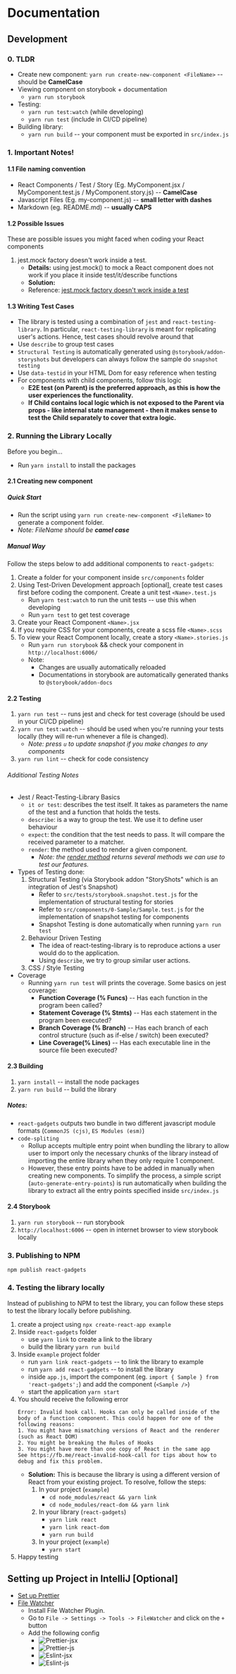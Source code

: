 # Documentation

## Development

### 0. TLDR

- Create new component: `yarn run create-new-component <FileName>` -- should be **CamelCase**
- Viewing component on storybook + documentation
    - `yarn run storybook`
- Testing: 
    - `yarn run test:watch` (while developing) 
    - `yarn run test` (include in CI/CD pipeline)
- Building library:
    - `yarn run build` -- your component must be exported in `src/index.js`

### 1. Important Notes!

#### 1.1 File naming convention

-   React Components / Test / Story (Eg. MyComponent.jsx / MyComponent.test.js / MyComponent.story.js) -- **CamelCase**
-   Javascript Files (Eg. my-component.js) -- **small letter with dashes**
-   Markdown (eg. README.md) -- **usually CAPS**

#### 1.2 Possible Issues

These are possible issues you might faced when coding your React components

1. jest.mock factory doesn't work inside a test.
    - **Details:** using jest.mock() to mock a React component does not work if you place it inside test/it/describe functions
    - **Solution:**
    - Reference: [jest.mock factory doesn't work inside a test](https://github.com/facebook/jest/issues/2582)
            
#### 1.3 Writing Test Cases

-   The library is tested using a combination of `jest` and `react-testing-library`. In particular, `react-testing-library` is meant for replicating user's actions. Hence, test cases should revolve around that
-   Use `describe` to group test cases
-   `Structural Testing` is automatically generated using `@storybook/addon-storyshots` but developers can always follow the sample do `snapshot testing`
-   Use `data-testid` in your HTML Dom for easy reference when testing
-   For components with child components, follow this logic
    -   **E2E test (on Parent) is the preferred approach, as this is how the user experiences the functionality.**
    -   **If Child contains local logic which is not exposed to the Parent via props - like internal state management - then it makes sense to test the Child separately to cover that extra logic.**

### 2. Running the Library Locally

Before you begin...
- Run `yarn install` to install the packages

#### 2.1 Creating new component

##### Quick Start

- Run the script using `yarn run create-new-component <FileName>` to generate a component folder.
- _Note: FileName should be **camel case**_

##### Manual Way

Follow the steps below to add additional components to `react-gadgets`:

1. Create a folder for your component inside `src/components` folder
2. Using Test-Driven Development approach [optional], create test cases first before coding the component. Create a unit test `<Name>.test.js`
    - Run `yarn test:watch` to run the unit tests -- use this when developing
    - Run `yarn test` to get test coverage
3. Create your React Component `<Name>.jsx`
4. If you require CSS for your components, create a scss file `<Name>.scss`
5. To view your React Component locally, create a story `<Name>.stories.js`
    - Run `yarn run storybook` && check your component in `http://localhost:6006/`
    - Note:
        - Changes are usually automatically reloaded
        - Documentations in storybook are automatically generated thanks to `@storybook/addon-docs`

#### 2.2 Testing

1. `yarn run test` -- runs jest and check for test coverage (should be used in your CI/CD pipeline)
2. `yarn run test:watch` -- should be used when you're running your tests locally (they will re-run whenever a file is changed).
    - _Note: press `u` to update snapshot if you make changes to any components_
3. `yarn run lint` -- check for code consistency

###### Additional Testing Notes

-   Jest / React-Testing-Library Basics
    -   `it or test`: describes the test itself. It takes as parameters the name of the test and a function that holds the tests.
    -   `describe`: is a way to group the test. We use it to define user behaviour
    -   `expect`: the condition that the test needs to pass. It will compare the received parameter to a matcher.
    -   `render`: the method used to render a given component.
        -   _Note: the [render method](https://testing-library.com/docs/react-testing-library/api) returns several methods we can use to test our features._
-   Types of Testing done:
    1. Structural Testing (via Storybook addon "StoryShots" which is an integration of Jest's Snapshot)
        - Refer to `src/tests/storybook.snapshot.test.js` for the implementation of structural testing for stories
        - Refer to `src/components/0-Sample/Sample.test.js` for the implementation of snapshot testing for components
        - Snapshot Testing is done automatically when running `yarn run test`
    2. Behaviour Driven Testing
        - The idea of react-testing-library is to reproduce actions a user would do to the application.
        - Using `describe`, we try to group similar user actions.
    3. CSS / Style Testing
-   Coverage
    -   Running `yarn run test` will prints the coverage. Some basics on jest coverage:
        -   **Function Coverage (% Funcs)** -- Has each function in the program been called?
        -   **Statement Coverage (% Stmts)** -- Has each statement in the program been executed?
        -   **Branch Coverage (% Branch)** -- Has each branch of each control structure (such as if-else / switch) been executed?
        -   **Line Coverage(% Lines)** -- Has each executable line in the source file been executed?

#### 2.3 Building

1. `yarn install` -- install the node packages
2. `yarn run build` -- build the library

##### Notes:

- `react-gadgets` outputs two bundle in two different javascript module formats (`CommonJS (cjs)`, `ES Modules (esm)`) 
- `code-spliting`
    - Rollup accepts multiple entry point when bundling the library to allow user to import only the necessary chunks of the library instead of importing the entire library when they only require 1 component.
    - However, these entry points have to be added in manually when creating new components. To simplify the process, a simple script (`auto-generate-entry-points`) is run automatically when building the library to extract all the entry points specified inside `src/index.js`

#### 2.4 Storybook

1. `yarn run storybook` -- run storybook
2. `http://localhost:6006` -- open in internet browser to view storybook locally

### 3. Publishing to NPM

`npm publish react-gadgets`

### 4. Testing the library locally

Instead of publishing to NPM to test the library, you can follow these steps to test the library locally before publishing.

1. create a project using `npx create-react-app example`
2. Inside `react-gadgets` folder
    - use `yarn link` to create a link to the library
    - build the library `yarn run build`
3. Inside `example` project folder
    - run `yarn link react-gadgets` -- to link the library to example
    - run `yarn add react-gadgets` -- to install the library
    - inside `app.js`, import the component (eg. `import { Sample } from 'react-gadgets';`) and add the component (`<Sample />`)
    - start the application `yarn start`
4. You should receive the following error 
    ```$xslt
    Error: Invalid hook call. Hooks can only be called inside of the body of a function component. This could happen for one of the following reasons:
    1. You might have mismatching versions of React and the renderer (such as React DOM)
    2. You might be breaking the Rules of Hooks
    3. You might have more than one copy of React in the same app
    See https://fb.me/react-invalid-hook-call for tips about how to debug and fix this problem.
    ```
    - **Solution:** This is because the library is using a different version of React from your existing project. To resolve, follow the steps:
        1. In your project (`example`)
            - `cd node_modules/react && yarn link`
            - `cd node_modules/react-dom && yarn link`
        2. In your library (`react-gadgets`)
            - `yarn link react`
            - `yarn link react-dom` 
            - `yarn run build`
        3. In your project (`example`)
            - `yarn start`
5. Happy testing

## Setting up Project in IntelliJ [Optional]

-   [Set up Prettier](https://www.jetbrains.com/help/idea/prettier.html#ws_prettier_reformat_code)
-   [File Watcher](https://blog.jetbrains.com/webstorm/2016/08/using-external-tools/)
    -   Install File Watcher Plugin.
    -   Go to `File -> Settings -> Tools -> FileWatcher` and click on the `+` button
    -   Add the following config
        -   ![Prettier-jsx](images/filewatcher_1.png)
        -   ![Prettier-js](images/filewatcher_2.png)
        -   ![Eslint-jsx](images/filewatcher_3.png)
        -   ![Eslint-js](images/filewatcher_4.png)
